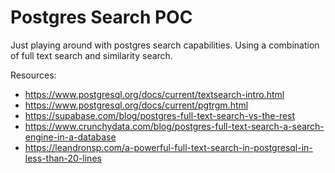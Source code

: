 # Postgres Search POC

Just playing around with postgres search capabilities. Using a combination of full text search and similarity search.

Resources:

- https://www.postgresql.org/docs/current/textsearch-intro.html
- https://www.postgresql.org/docs/current/pgtrgm.html
- https://supabase.com/blog/postgres-full-text-search-vs-the-rest
- https://www.crunchydata.com/blog/postgres-full-text-search-a-search-engine-in-a-database
- https://leandronsp.com/a-powerful-full-text-search-in-postgresql-in-less-than-20-lines
